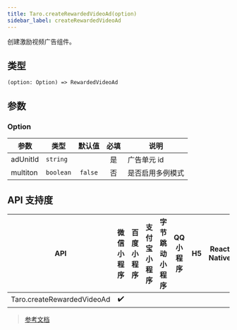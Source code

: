 ```yaml
---
title: Taro.createRewardedVideoAd(option)
sidebar_label: createRewardedVideoAd
---
```


创建激励视频广告组件。

## 类型

```tsx
(option: Option) => RewardedVideoAd
```

## 参数

### Option

| 参数 | 类型 | 默认值 | 必填 | 说明 |
| --- | --- | :---: | :---: | --- |
| adUnitId | `string` |  | 是 | 广告单元 id |
| multiton | `boolean` | `false` | 否 | 是否启用多例模式 |

## API 支持度

| API | 微信小程序 | 百度小程序 | 支付宝小程序 | 字节跳动小程序 | QQ 小程序 | H5 | React Native | 快应用 |
| :---: | :---: | :---: | :---: | :---: | :---: | :---: | :---: | :---: |
| Taro.createRewardedVideoAd | ✔️ |  |  |  |  |  |  |  |

> [参考文档](https://developers.weixin.qq.com/miniprogram/dev/api/ad/wx.createRewardedVideoAd.html)
